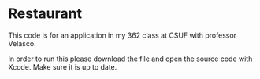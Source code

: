 # Restaurant

This code is for an application in my 362 class at CSUF with professor Velasco.

In order to run this please download the file and open the source code with Xcode. Make sure it is up to date. 
